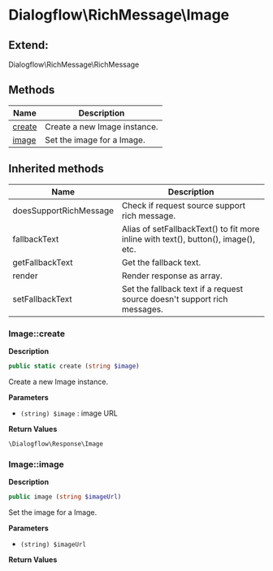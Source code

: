 # Dialogflow\RichMessage\Image  





## Extend:

Dialogflow\RichMessage\RichMessage

## Methods

| Name | Description |
|------|-------------|
|[create](#imagecreate)|Create a new Image instance.|
|[image](#imageimage)|Set the image for a Image.|

## Inherited methods

| Name | Description |
|------|-------------|
|doesSupportRichMessage|Check if request source support rich message.|
|fallbackText|Alias of setFallbackText() to fit more inline with text(), button(), image(), etc.|
|getFallbackText|Get the fallback text.|
|render|Render response as array.|
|setFallbackText|Set the fallback text if a request source doesn't support rich messages.|



### Image::create  

**Description**

```php
public static create (string $image)
```

Create a new Image instance. 

 

**Parameters**

* `(string) $image`
: image URL  

**Return Values**

`\Dialogflow\Response\Image`





### Image::image  

**Description**

```php
public image (string $imageUrl)
```

Set the image for a Image. 

 

**Parameters**

* `(string) $imageUrl`

**Return Values**



